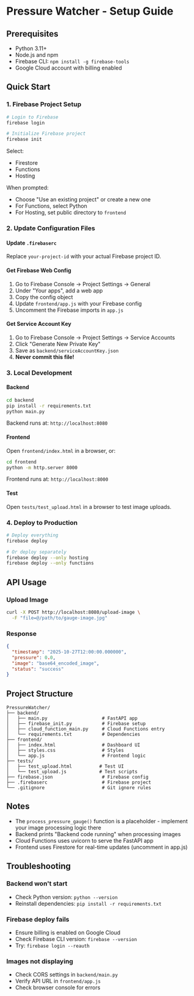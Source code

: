 # Pressure Watcher - Setup Guide

## Prerequisites

- Python 3.11+
- Node.js and npm
- Firebase CLI: `npm install -g firebase-tools`
- Google Cloud account with billing enabled

## Quick Start

### 1. Firebase Project Setup

```bash
# Login to Firebase
firebase login

# Initialize Firebase project
firebase init
```

Select:
- Firestore
- Functions
- Hosting

When prompted:
- Choose "Use an existing project" or create a new one
- For Functions, select Python
- For Hosting, set public directory to `frontend`

### 2. Update Configuration Files

#### Update `.firebaserc`
Replace `your-project-id` with your actual Firebase project ID.

#### Get Firebase Web Config
1. Go to Firebase Console → Project Settings → General
2. Under "Your apps", add a web app
3. Copy the config object
4. Update `frontend/app.js` with your Firebase config
5. Uncomment the Firebase imports in `app.js`

#### Get Service Account Key
1. Go to Firebase Console → Project Settings → Service Accounts
2. Click "Generate New Private Key"
3. Save as `backend/serviceAccountKey.json`
4. **Never commit this file!**

### 3. Local Development

#### Backend
```bash
cd backend
pip install -r requirements.txt
python main.py
```

Backend runs at: `http://localhost:8080`

#### Frontend
Open `frontend/index.html` in a browser, or:
```bash
cd frontend
python -m http.server 8000
```

Frontend runs at: `http://localhost:8000`

#### Test
Open `tests/test_upload.html` in a browser to test image uploads.

### 4. Deploy to Production

```bash
# Deploy everything
firebase deploy

# Or deploy separately
firebase deploy --only hosting
firebase deploy --only functions
```

## API Usage

### Upload Image

```bash
curl -X POST http://localhost:8080/upload-image \
  -F "file=@/path/to/gauge-image.jpg"
```

### Response

```json
{
  "timestamp": "2025-10-27T12:00:00.000000",
  "pressure": 0.0,
  "image": "base64_encoded_image",
  "status": "success"
}
```

## Project Structure

```
PressureWatcher/
├── backend/
│   ├── main.py                    # FastAPI app
│   ├── firebase_init.py           # Firebase setup
│   ├── cloud_function_main.py     # Cloud Functions entry
│   └── requirements.txt           # Dependencies
├── frontend/
│   ├── index.html                 # Dashboard UI
│   ├── styles.css                 # Styles
│   └── app.js                     # Frontend logic
├── tests/
│   ├── test_upload.html          # Test UI
│   └── test_upload.js            # Test scripts
├── firebase.json                  # Firebase config
├── .firebaserc                    # Firebase project
└── .gitignore                     # Git ignore rules
```

## Notes

- The `process_pressure_gauge()` function is a placeholder - implement your image processing logic there
- Backend prints "Backend code running" when processing images
- Cloud Functions uses uvicorn to serve the FastAPI app
- Frontend uses Firestore for real-time updates (uncomment in app.js)

## Troubleshooting

### Backend won't start
- Check Python version: `python --version`
- Reinstall dependencies: `pip install -r requirements.txt`

### Firebase deploy fails
- Ensure billing is enabled on Google Cloud
- Check Firebase CLI version: `firebase --version`
- Try: `firebase login --reauth`

### Images not displaying
- Check CORS settings in `backend/main.py`
- Verify API URL in `frontend/app.js`
- Check browser console for errors
